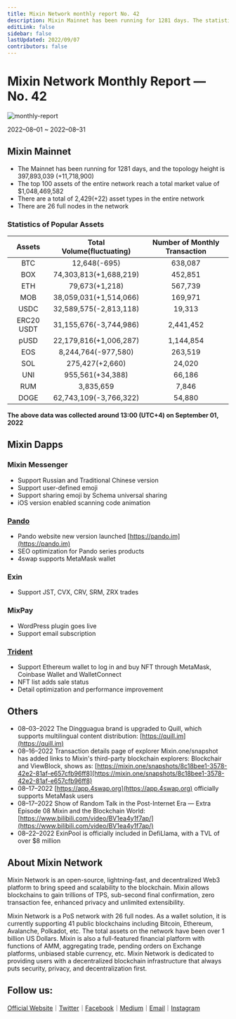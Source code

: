```yaml
---
title: Mixin Network monthly report No. 42
description: Mixin Mainnet has been running for 1281 days. The statistics of popular assets are listed. Ecosystem development, with Pando, exin, Mixpay, Trident and other events are listed.
editLink: false
sidebar: false
lastUpdated: 2022/09/07
contributors: false
---
```

# Mixin Network Monthly Report — No. 42

![monthly-report](./monthly-42.png)

2022–08–01 ~ 2022–08–31

## Mixin Mainnet

- The Mainnet has been running for 1281 days, and the topology height is 397,893,039 (+11,718,900)
- The top 100 assets of the entire network reach a total market value of $1,048,469,582
- There are a total of 2,429(+22) asset types in the entire network
- There are 26 full nodes in the network

### Statistics of Popular Assets

| Assets     | Total Volume(fluctuating) | Number of Monthly Transaction |
|:----------:|:-------------------------:|:-----------------------------:|
| BTC        | 12,648(-695)           | 638,087   |
| BOX        | 74,303,813(+1,688,219) | 452,851   |
| ETH        | 79,673(+1,218)         | 567,739   |
| MOB        | 38,059,031(+1,514,066) | 169,971   |
| USDC       | 32,589,575(-2,813,118) | 19,313    |
| ERC20 USDT | 31,155,676(-3,744,986) | 2,441,452 |
| pUSD       | 22,179,816(+1,006,287) | 1,144,854 |
| EOS        | 8,244,764(-977,580)    | 263,519   |
| SOL        | 275,427(+2,660)        | 24,020    |
| UNI        | 955,561(+34,388)       | 66,186    |
| RUM        | 3,835,659              | 7,846     |
| DOGE       | 62,743,109(-3,766,322) | 54,880    |

  **The above data was collected around 13:00 (UTC+4) on September 01, 2022**

## Mixin Dapps

### Mixin Messenger

- Support Russian and Traditional Chinese version
- Support user-defined emoji
- Support sharing emoji by Schema universal sharing
- iOS version enabled scanning code animation

### [Pando](https://pando.im/)

- Pando website new version launched [https://pando.im](https://pando.im)
- SEO optimization for Pando series products
- 4swap supports MetaMask wallet

### Exin

- Support JST, CVX, CRV, SRM, ZRX trades

### MixPay

- WordPress plugin goes live
- Support email subscription

### [Trident](https://thetrident.one)

- Support Ethereum wallet to log in and buy NFT through MetaMask, Coinbase Wallet and WalletConnect
- NFT list adds sale status
- Detail optimization and performance improvement

## Others

- 08–03–2022
  The Dingguagua brand is upgraded to Quill, which supports multilingual content distribution: [https://quill.im](https://quill.im)
- 08–16–2022
  Transaction details page of explorer Mixin.one/snapshot has added links to Mixin's third-party blockchain explorers: Blockchair and ViewBlock, shows as: [https://mixin.one/snapshots/8c18bee1-3578-42e2-81af-e657cfb96ff8](https://mixin.one/snapshots/8c18bee1-3578-42e2-81af-e657cfb96ff8)
- 08–17–2022
  [https://app.4swap.org](https://app.4swap.org) officially supports MetaMask users
- 08–17–2022
  Show of Random Talk in the Post-Internet Era — Extra Episode 08 Mixin and the Blockchain World: [https://www.bilibili.com/video/BV1ea4y1f7ap/](https://www.bilibili.com/video/BV1ea4y1f7ap/)
- 08–22–2022
  ExinPool is officially included in DefiLlama, with a TVL of over $8 million   
  
## About Mixin Network

Mixin Network is an open-source, lightning-fast, and decentralized Web3 platform to bring speed and scalability to the blockchain. Mixin allows blockchains to gain trillions of TPS, sub-second final confirmation, zero transaction fee, enhanced privacy and unlimited extensibility.

Mixin Network is a PoS network with 26 full nodes. As a wallet solution, it is currently supporting 41 public blockchains including Bitcoin, Ethereum, Avalanche, Polkadot, etc. The total assets on the network have been over 1 billion US Dollars. Mixin is also a full-featured financial platform with functions of AMM, aggregating trade, pending orders on Exchange platforms, unbiased stable currency, etc. Mixin Network is dedicated to providing users with a decentralized blockchain infrastructure that always puts security, privacy, and decentralization first.

## Follow us:

[Official Website](https://mixin.one/)｜[Twitter](https://twitter.com/Mixin_Network)｜[Facebook](https://www.facebook.com/MixinNetwork)｜[Medium](https://medium.com/mixinnetwork)｜[Email](contact@mixin.one)｜[Instagram](https://instagram.com/mixinnetwork)
